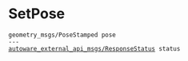 # SetPose

<div class="highlight"><pre><code>geometry_msgs/PoseStamped pose
---
<a href="../../../autoware_external_api_msgs/msg/ResponseStatus">autoware_external_api_msgs/ResponseStatus</a> status
</code></pre></div>
